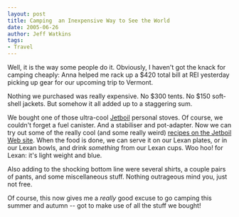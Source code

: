 ```yaml
---
layout: post
title: Camping  an Inexpensive Way to See the World
date: 2005-06-26
author: Jeff Watkins
tags:
- Travel
---
```


Well, it is the way some people do it. Obviously, I haven't got the knack for camping cheaply: Anna helped me rack up a $420 total bill at REI yesterday picking up gear for our upcoming trip to Vermont.

Nothing we purchased was really expensive. No $300 tents. No $150 soft-shell jackets. But somehow it all added up to a staggering sum.

We bought one of those ultra-cool [Jetboil][jetboil] personal stoves. Of course, we couldn't forget a fuel canister. And a stabiliser and pot-adapter. Now we can try out some of the really cool (and some really weird) [recipes on the Jetboil Web site][jetboil-recipes]. When the food is done, we can serve it on our Lexan plates, or in our Lexan bowls, and drink *something* from our Lexan cups. Woo hoo! for Lexan: it's light weight and blue.

Also adding to the shocking bottom line were several shirts, a couple pairs of pants, and some miscellaneous stuff. Nothing outrageous mind you, just not free.

Of course, this now gives me a *really* good excuse to go camping this summer and autumn -- got to make use of all the stuff we bought!


[jetboil]: http://www.jetboil.com/ "So cool..."
[jetboil-recipes]: http://www.jetboil.com/Out_There/Recipes "Jetboil Recipes"